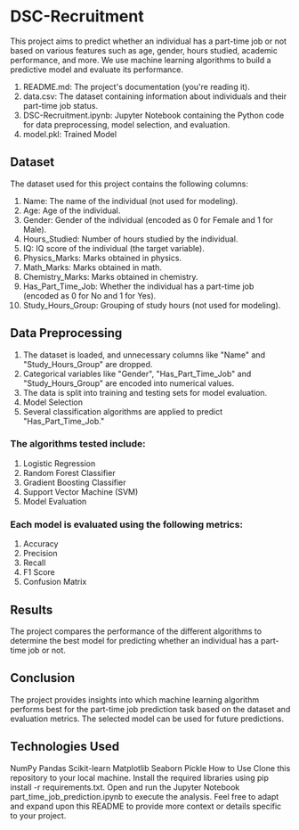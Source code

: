 # DSC-Recruitment

This project aims to predict whether an individual has a part-time job or not based on various features such as age, gender, hours studied, academic performance, and more. We use machine learning algorithms to build a predictive model and evaluate its performance.

1. README.md: The project's documentation (you're reading it).
2. data.csv: The dataset containing information about individuals and their part-time job status.
3. DSC-Recruitment.ipynb: Jupyter Notebook containing the Python code for data preprocessing, model selection, and evaluation.
4. model.pkl: Trained Model

## Dataset
The dataset used for this project contains the following columns:

1. Name: The name of the individual (not used for modeling).
2. Age: Age of the individual.
3. Gender: Gender of the individual (encoded as 0 for Female and 1 for Male).
4. Hours_Studied: Number of hours studied by the individual.
5. IQ: IQ score of the individual (the target variable).
6. Physics_Marks: Marks obtained in physics.
7. Math_Marks: Marks obtained in math.
8. Chemistry_Marks: Marks obtained in chemistry.
9. Has_Part_Time_Job: Whether the individual has a part-time job (encoded as 0 for No and 1 for Yes).
10. Study_Hours_Group: Grouping of study hours (not used for modeling).

## Data Preprocessing
1. The dataset is loaded, and unnecessary columns like "Name" and "Study_Hours_Group" are dropped.
2. Categorical variables like "Gender", "Has_Part_Time_Job" and "Study_Hours_Group" are encoded into numerical values.
3. The data is split into training and testing sets for model evaluation.
4. Model Selection
5. Several classification algorithms are applied to predict "Has_Part_Time_Job."


### The algorithms tested include:
1. Logistic Regression
2. Random Forest Classifier
3. Gradient Boosting Classifier
4. Support Vector Machine (SVM)
5. Model Evaluation

### Each model is evaluated using the following metrics:
1. Accuracy
2. Precision
3. Recall
4. F1 Score
5. Confusion Matrix

## Results
The project compares the performance of the different algorithms to determine the best model for predicting whether an individual has a part-time job or not.

## Conclusion
The project provides insights into which machine learning algorithm performs best for the part-time job prediction task based on the dataset and evaluation metrics. The selected model can be used for future predictions.

## Technologies Used
NumPy
Pandas
Scikit-learn
Matplotlib
Seaborn
Pickle
How to Use
Clone this repository to your local machine.
Install the required libraries using pip install -r requirements.txt.
Open and run the Jupyter Notebook part_time_job_prediction.ipynb to execute the analysis.
Feel free to adapt and expand upon this README to provide more context or details specific to your project.
